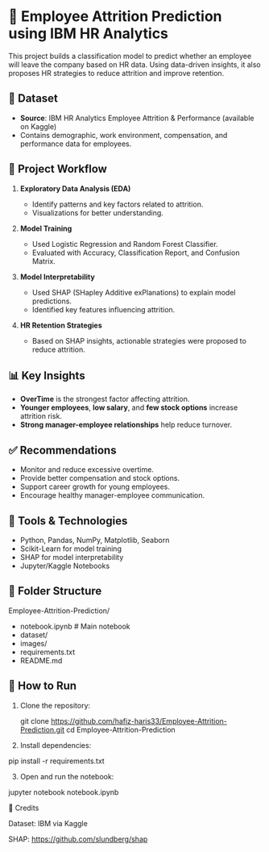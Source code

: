 # 🧠 Employee Attrition Prediction using IBM HR Analytics

This project builds a classification model to predict whether an employee will leave the company based on HR data. Using data-driven insights, it also proposes HR strategies to reduce attrition and improve retention.

## 📂 Dataset
- **Source**: IBM HR Analytics Employee Attrition & Performance (available on Kaggle)
- Contains demographic, work environment, compensation, and performance data for employees.

## 🧪 Project Workflow

1. **Exploratory Data Analysis (EDA)**  
   - Identify patterns and key factors related to attrition.
   - Visualizations for better understanding.

2. **Model Training**  
   - Used Logistic Regression and Random Forest Classifier.
   - Evaluated with Accuracy, Classification Report, and Confusion Matrix.

3. **Model Interpretability**  
   - Used SHAP (SHapley Additive exPlanations) to explain model predictions.
   - Identified key features influencing attrition.

4. **HR Retention Strategies**  
   - Based on SHAP insights, actionable strategies were proposed to reduce attrition.

## 📊 Key Insights

- **OverTime** is the strongest factor affecting attrition.
- **Younger employees**, **low salary**, and **few stock options** increase attrition risk.
- **Strong manager-employee relationships** help reduce turnover.

## ✅ Recommendations

- Monitor and reduce excessive overtime.
- Provide better compensation and stock options.
- Support career growth for young employees.
- Encourage healthy manager-employee communication.

## 🧰 Tools & Technologies

- Python, Pandas, NumPy, Matplotlib, Seaborn
- Scikit-Learn for model training
- SHAP for model interpretability
- Jupyter/Kaggle Notebooks

## 📁 Folder Structure

Employee-Attrition-Prediction/
- notebook.ipynb # Main notebook
- dataset/ 
- images/ 
- requirements.txt 
- README.md 

## 🚀 How to Run

1. Clone the repository:

   git clone https://github.com/hafiz-haris33/Employee-Attrition-Prediction.git
   cd Employee-Attrition-Prediction

2. Install dependencies:

pip install -r requirements.txt

3. Open and run the notebook:

jupyter notebook notebook.ipynb


🙌 Credits

Dataset: IBM via Kaggle

SHAP: https://github.com/slundberg/shap

